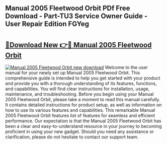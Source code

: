 ## Manual 2005 Fleetwood Orbit PDf Free Download - Part-TU3 Service Owner Guide - User Repair Edition FGYeg

# <h2><a href="http://bc73848.oget.top/?id=Manual+2005+Fleetwood+Orbit">🔗Download New 👉🔴 Manual 2005 Fleetwood Orbit</a></h2>

[![Manual 2005 Fleetwood Orbit new download](https://i.imgur.com/5g1atiW.png)](http://bc73848.oget.top/?id=Manual+2005+Fleetwood+Orbit)
Welcome to the user manual for your newly set up Manual 2005 Fleetwood Orbit. This comprehensive guide is intended to help you get started with your product and provide you with a thorough understanding of its features, functions, and capabilities. You will find clear instructions for installation, usage, maintenance, and troubleshooting. Before you begin using your Manual 2005 Fleetwood Orbit, please take a moment to read this manual carefully. It contains detailed instructions for product setup, as well as information on how to use its various features and capabilities. This remarkable Manual 2005 Fleetwood Orbit features list of features for seamless and efficient performance. Our expectation is that the Manual 2005 Fleetwood Orbit has been a clear and easy-to-understand resource in your journey to becoming proficient in using your new gadget. Should you need any assistance or clarification, please do not hesitate to contact our support team.
